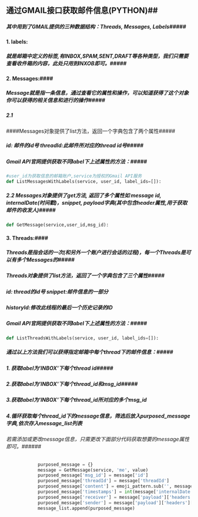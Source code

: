 ## 通过GMAIL接口获取邮件信息(PYTHON)##

##### 其中用到了GMAIL提供的三种数据结构：Threads, Messages, Labels#####

#### 1. labels: ####

##### 就是邮箱中定义的标签,有INBOX,SPAM,SENT,DRAFT等各种类型，我们只需要查看收件箱的内容，此处只用到INXOB即可。#####

#### 2. Messages:####

##### Message就是指一条信息，通过查看它的属性和操作，可以知道获得了这个对象你可以获得的相关信息和进行的操作#####

##### 	2.1 #### 
####Messages对象提供了list方法，返回一个字典包含了两个属性#####

##### 		id: 邮件的id号 threadId:此邮件所对应的thread id号#####


##### Gmail API官网提供获取不同label下上述属性的方法：#####

``````python
#user_id为获取信息的邮箱账户,service为授权的Gmail API服务
def ListMessagesWithLabels(service, user_id, label_ids=[]):
``````



##### 2.2 Messages对象提供了get方法, 返回了多个属性如 message id, internalDate(时间戳)，snippet, payload字典(其中包含header属性,用于获取邮件的收发人)#####


``````python
def GetMessage(service,user_id,msg_id):
``````



#### 3. Threads:####

##### Threads是指会话的一次(和另外一个账户进行会话的过程)，每一个Threads是可以有多个Messages的#####

##### 	Threads对象提供了list方法，返回了一个字典包含了三个属性#####

##### 		id: thread的id号		snippet:邮件信息的一部分		#####

##### 		historyId:修改此线程的最后一个历史记录的ID #####

##### Gmail API官网提供获取不同label下上述属性的方法：#####

`````` python
def ListThreadsWithLabels(service, user_id, label_ids=[]):
``````



##### 通过以上方法我们可以获得指定邮箱中每个thread下的邮件信息：#####

##### 1. 获取label为'INBOX'下每个thread id#####

##### 2.获取label为'INBOX'下每个thread_id和msg_id#####

##### 3.获取label为'INBOX'下每个thread_id所对应的多个msg_id

##### 4.循环获取每个thread_id下的message信息，筛选后放入purposed_message字典,依次存入message_list列表

###### 若需添加或更改message信息，只需更改下面部分代码获取想要的message属性即可。######

``````python
            purposed_message = {}
            message = GetMessage(service, 'me', value)
            purposed_message['msg_id'] = message['id']
            purposed_message['threadId'] = message['threadId']
            purposed_message['content'] = emoji_pattern.sub('', message['snippet'])#用了一个正则表达式过滤content中的表情
            purposed_message['timestamps'] = int(message['internalDate'])
            purposed_message['receiver'] = message['payload']['headers'][0]['value']
            purposed_message['sender'] = message['payload']['headers'][1]['value']
            message_list.append(purposed_message)

``````











  







